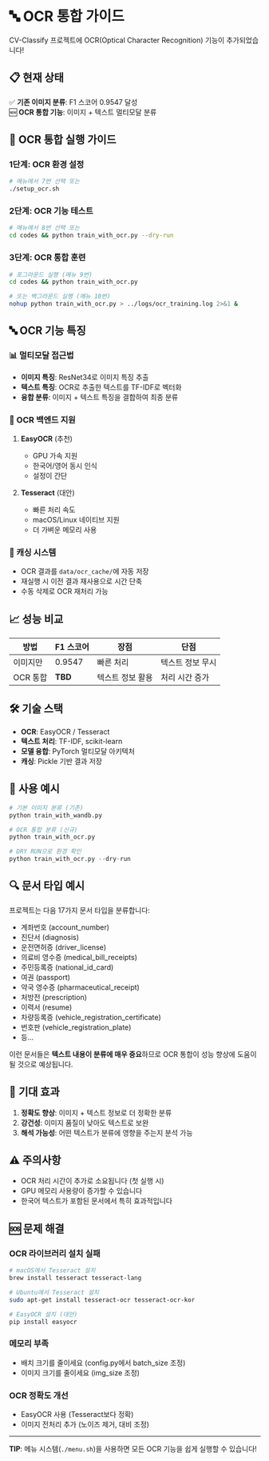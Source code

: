# 🔤 OCR 통합 가이드

CV-Classify 프로젝트에 OCR(Optical Character Recognition) 기능이 추가되었습니다!

## 📋 현재 상태

✅ **기존 이미지 분류**: F1 스코어 0.9547 달성  
🆕 **OCR 통합 기능**: 이미지 + 텍스트 멀티모달 분류

## 🚀 OCR 통합 실행 가이드

### 1단계: OCR 환경 설정
```bash
# 메뉴에서 7번 선택 또는
./setup_ocr.sh
```

### 2단계: OCR 기능 테스트
```bash
# 메뉴에서 8번 선택 또는
cd codes && python train_with_ocr.py --dry-run
```

### 3단계: OCR 통합 훈련
```bash
# 포그라운드 실행 (메뉴 9번)
cd codes && python train_with_ocr.py

# 또는 백그라운드 실행 (메뉴 10번)
nohup python train_with_ocr.py > ../logs/ocr_training.log 2>&1 &
```

## 🔤 OCR 기능 특징

### 📊 멀티모달 접근법
- **이미지 특징**: ResNet34로 이미지 특징 추출
- **텍스트 특징**: OCR로 추출한 텍스트를 TF-IDF로 벡터화
- **융합 분류**: 이미지 + 텍스트 특징을 결합하여 최종 분류

### 🔧 OCR 백엔드 지원
1. **EasyOCR** (추천)
   - GPU 가속 지원
   - 한국어/영어 동시 인식
   - 설정이 간단
   
2. **Tesseract** (대안)
   - 빠른 처리 속도
   - macOS/Linux 네이티브 지원
   - 더 가벼운 메모리 사용

### 💾 캐싱 시스템
- OCR 결과를 `data/ocr_cache/`에 자동 저장
- 재실행 시 이전 결과 재사용으로 시간 단축
- 수동 삭제로 OCR 재처리 가능

## 📈 성능 비교

| 방법 | F1 스코어 | 장점 | 단점 |
|------|-----------|------|------|
| 이미지만 | 0.9547 | 빠른 처리 | 텍스트 정보 무시 |
| OCR 통합 | **TBD** | 텍스트 정보 활용 | 처리 시간 증가 |

## 🛠️ 기술 스택

- **OCR**: EasyOCR / Tesseract
- **텍스트 처리**: TF-IDF, scikit-learn
- **모델 융합**: PyTorch 멀티모달 아키텍처
- **캐싱**: Pickle 기반 결과 저장

## 📝 사용 예시

```python
# 기본 이미지 분류 (기존)
python train_with_wandb.py

# OCR 통합 분류 (신규)
python train_with_ocr.py

# DRY RUN으로 환경 확인
python train_with_ocr.py --dry-run
```

## 🔍 문서 타입 예시

프로젝트는 다음 17가지 문서 타입을 분류합니다:

- 계좌번호 (account_number)
- 진단서 (diagnosis)  
- 운전면허증 (driver_license)
- 의료비 영수증 (medical_bill_receipts)
- 주민등록증 (national_id_card)
- 여권 (passport)
- 약국 영수증 (pharmaceutical_receipt)
- 처방전 (prescription)
- 이력서 (resume)
- 차량등록증 (vehicle_registration_certificate)
- 번호판 (vehicle_registration_plate)
- 등...

이런 문서들은 **텍스트 내용이 분류에 매우 중요**하므로 OCR 통합이 성능 향상에 도움이 될 것으로 예상됩니다.

## 🎯 기대 효과

1. **정확도 향상**: 이미지 + 텍스트 정보로 더 정확한 분류
2. **강건성**: 이미지 품질이 낮아도 텍스트로 보완
3. **해석 가능성**: 어떤 텍스트가 분류에 영향을 주는지 분석 가능

## ⚠️ 주의사항

- OCR 처리 시간이 추가로 소요됩니다 (첫 실행 시)
- GPU 메모리 사용량이 증가할 수 있습니다
- 한국어 텍스트가 포함된 문서에서 특히 효과적입니다

## 🆘 문제 해결

### OCR 라이브러리 설치 실패
```bash
# macOS에서 Tesseract 설치
brew install tesseract tesseract-lang

# Ubuntu에서 Tesseract 설치  
sudo apt-get install tesseract-ocr tesseract-ocr-kor

# EasyOCR 설치 (대안)
pip install easyocr
```

### 메모리 부족
- 배치 크기를 줄이세요 (config.py에서 batch_size 조정)
- 이미지 크기를 줄이세요 (img_size 조정)

### OCR 정확도 개선
- EasyOCR 사용 (Tesseract보다 정확)
- 이미지 전처리 추가 (노이즈 제거, 대비 조정)

---

**TIP**: 메뉴 시스템(`./menu.sh`)을 사용하면 모든 OCR 기능을 쉽게 실행할 수 있습니다!
